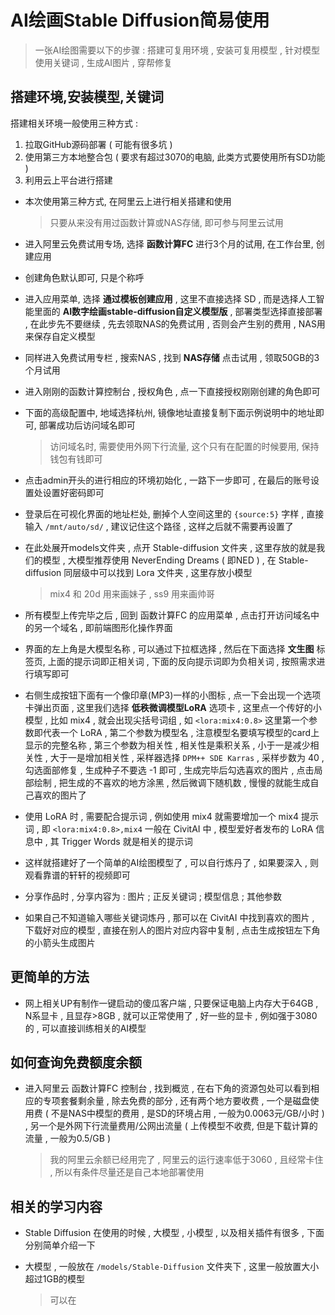# AI绘画Stable Diffusion简易使用

> 一张AI绘图需要以下的步骤 : 搭建可复用环境 , 安装可复用模型 , 针对模型使用关键词 , 生成AI图片 , 穿帮修复

## 搭建环境,安装模型,关键词

搭建相关环境一般使用三种方式 :

1. 拉取GitHub源码部署 ( 可能有很多坑 )
2. 使用第三方本地整合包 ( 要求有超过3070的电脑, 此类方式要使用所有SD功能 )
3. 利用云上平台进行搭建

- 本次使用第三种方式, 在阿里云上进行相关搭建和使用

  > 只要从来没有用过函数计算或NAS存储, 即可参与阿里云试用

- 进入阿里云免费试用专场, 选择 **函数计算FC** 进行3个月的试用, 在工作台里, 创建应用

- 创建角色默认即可, 只是个称呼

- 进入应用菜单, 选择 **通过模板创建应用** , 这里不直接选择 SD , 而是选择人工智能里面的 **AI数字绘画stable-diffusion自定义模型版** , 部署类型选择直接部署 , 在此步先不要继续 , 先去领取NAS的免费试用 , 否则会产生别的费用 , NAS用来保存自定义模型

- 同样进入免费试用专栏 , 搜索NAS , 找到 **NAS存储** 点击试用 , 领取50GB的3个月试用

- 进入刚刚的函数计算控制台 , 授权角色 , 点一下直接授权刚刚创建的角色即可

- 下面的高级配置中, 地域选择杭州, 镜像地址直接复制下面示例说明中的地址即可, 部署成功后访问域名即可

  > 访问域名时, 需要使用外网下行流量, 这个只有在配置的时候要用, 保持钱包有钱即可

- 点击admin开头的进行相应的环境初始化 , 一路下一步即可 , 在最后的账号设置处设置好密码即可

- 登录后在可视化界面的地址栏处, 删掉个人空间这里的 `{source:5}` 字样 , 直接输入 `/mnt/auto/sd/` , 建议记住这个路径 , 这样之后就不需要再设置了

- 在此处展开models文件夹 , 点开 Stable-diffusion 文件夹 , 这里存放的就是我们的模型 , 大模型推荐使用 NeverEnding Dreams ( 即NED ) , 在 Stable-diffusion 同层级中可以找到 Lora 文件夹 , 这里存放小模型

  > mix4 和 20d 用来画妹子 , ss9 用来画帅哥

- 所有模型上传完毕之后 , 回到 函数计算FC 的应用菜单 , 点击打开访问域名中的另一个域名 , 即前端图形化操作界面

- 界面的左上角是大模型名称 , 可以通过下拉框选择 , 然后在下面选择 **文生图** 标签页, 上面的提示词即正相关词 , 下面的反向提示词即为负相关词 , 按照需求进行填写即可

- 右侧生成按钮下面有一个像印章(MP3)一样的小图标 , 点一下会出现一个选项卡弹出页面 , 这里我们选择 **低秩微调模型LoRA** 选项卡 , 这里点一个传好的小模型 , 比如 mix4 , 就会出现尖括号词组 , 如 `<lora:mix4:0.8>` 这里第一个参数即代表一个 LoRA , 第二个参数为模型名 , 注意模型名要填写模型的card上显示的完整名称 , 第三个参数为相关性 , 相关性是乘积关系 , 小于一是减少相关性 , 大于一是增加相关性 , 采样器选择 `DPM++ SDE Karras` , 采样步数为 40 , 勾选面部修复 , 生成种子不要选 -1 即可 , 生成完毕后勾选喜欢的图片 , 点击局部绘制 , 把生成的不喜欢的地方涂黑 , 然后微调下随机数 , 慢慢的就能生成自己喜欢的图片了

- 使用 LoRA 时 , 需要配合提示词 , 例如使用 mix4 就需要增加一个 mix4 提示词 , 即 `<lora:mix4:0.8>,mix4` 一般在 CivitAI 中 , 模型爱好者发布的 LoRA 信息中 , 其 Trigger Words 就是相关的提示词

- 这样就搭建好了一个简单的AI绘图模型了 , 可以自行炼丹了 , 如果要深入 , 则观看靠谱的轩轩的视频即可

- 分享作品时 , 分享内容为 : 图片 ; 正反关键词 ; 模型信息 ; 其他参数

- 如果自己不知道输入哪些关键词炼丹 , 那可以在 CivitAI 中找到喜欢的图片 , 下载好对应的模型 , 直接在别人的图片对应内容中复制 , 点击生成按钮左下角的小箭头生成图片

## 更简单的方法

- 网上相关UP有制作一键启动的傻瓜客户端 , 只要保证电脑上内存大于64GB , N系显卡 , 且显存>8GB , 就可以正常使用了 , 好一些的显卡 , 例如强于3080的 , 可以直接训练相关的AI模型

## 如何查询免费额度余额

- 进入阿里云 函数计算FC 控制台 , 找到概览 , 在右下角的资源包处可以看到相应的专项套餐剩余量 , 除去免费的部分 , 还有两个地方要收费 , 一个是磁盘使用费 ( 不是NAS中模型的费用 , 是SD的环境占用 , 一般为0.0063元/GB/小时 ) , 另一个是外网下行流量费用/公网出流量 ( 上传模型不收费, 但是下载计算的流量 , 一般为0.5/GB )

  > 我的阿里云余额已经用完了 , 阿里云的运行速率低于3060 , 且经常卡住 , 所以有条件尽量还是自己本地部署使用

## 相关的学习内容

- Stable Diffusion 在使用的时候 , 大模型 , 小模型 , 以及相关插件有很多 , 下面分别简单介绍一下

- 大模型 , 一般放在 `/models/Stable-Diffusion` 文件夹下 , 这里一般放置大小超过1GB的模型

  > 可以在
